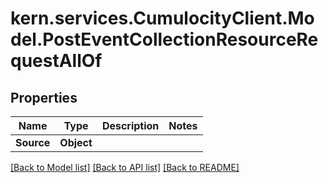 # kern.services.CumulocityClient.Model.PostEventCollectionResourceRequestAllOf

## Properties

Name | Type | Description | Notes
------------ | ------------- | ------------- | -------------
**Source** | **Object** |  | 

[[Back to Model list]](../README.md#documentation-for-models) [[Back to API list]](../README.md#documentation-for-api-endpoints) [[Back to README]](../README.md)

